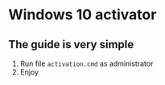 # Windows 10 activator 

## The guide is very simple 
1. Run file `activation.cmd` as administrator 
2. Enjoy
